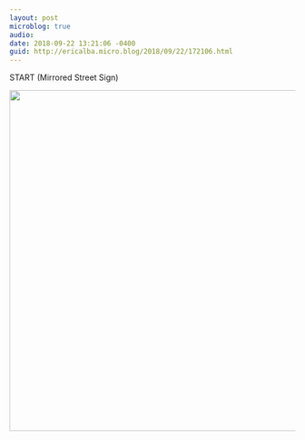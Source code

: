 ```yaml
---
layout: post
microblog: true
audio: 
date: 2018-09-22 13:21:06 -0400
guid: http://ericalba.micro.blog/2018/09/22/172106.html
---
```

START (Mirrored Street Sign)

<img src="http://micro.ericalba.com/uploads/2018/15c670d2ed.jpg" width="600" height="600" />
